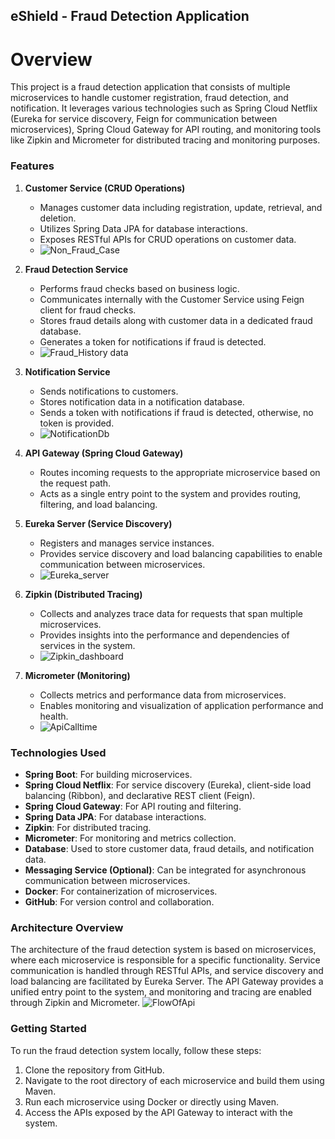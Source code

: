 ## eShield - Fraud Detection Application

# Overview
This project is a fraud detection application that consists of multiple microservices to handle customer registration, fraud detection, and notification. It leverages various technologies such as Spring Cloud Netflix (Eureka for service discovery, Feign for communication between microservices), Spring Cloud Gateway for API routing, and monitoring tools like Zipkin and Micrometer for distributed tracing and monitoring purposes.

### Features

1. **Customer Service (CRUD Operations)**
   - Manages customer data including registration, update, retrieval, and deletion.
   - Utilizes Spring Data JPA for database interactions.
   - Exposes RESTful APIs for CRUD operations on customer data.
   - ![Non_Fraud_Case](https://github.com/anunoy10maji/eShield---Fraud-Detection-Application/assets/86963404/b5367b0e-7df0-4ba4-9dab-b2d421e56ee6)

2. **Fraud Detection Service**
   - Performs fraud checks based on business logic.
   - Communicates internally with the Customer Service using Feign client for fraud checks.
   - Stores fraud details along with customer data in a dedicated fraud database.
   - Generates a token for notifications if fraud is detected.
   - ![Fraud_History data](https://github.com/anunoy10maji/eShield---Fraud-Detection-Application/assets/86963404/e3f2cedb-daf9-4cfe-82a5-13406d867811)

3. **Notification Service**
   - Sends notifications to customers.
   - Stores notification data in a notification database.
   - Sends a token with notifications if fraud is detected, otherwise, no token is provided.
   - ![NotificationDb](https://github.com/anunoy10maji/eShield---Fraud-Detection-Application/assets/86963404/49012124-a7d5-4d00-aabb-edb5c5bef2a7)

4. **API Gateway (Spring Cloud Gateway)**
   - Routes incoming requests to the appropriate microservice based on the request path.
   - Acts as a single entry point to the system and provides routing, filtering, and load balancing.

5. **Eureka Server (Service Discovery)**
   - Registers and manages service instances.
   - Provides service discovery and load balancing capabilities to enable communication between microservices.
   -  ![Eureka_server](https://github.com/anunoy10maji/eShield---Fraud-Detection-Application/assets/86963404/f0558cfc-adcb-431f-ae4a-8a2a525a9e21)

6. **Zipkin (Distributed Tracing)**
   - Collects and analyzes trace data for requests that span multiple microservices.
   - Provides insights into the performance and dependencies of services in the system.
   - ![Zipkin_dashboard](https://github.com/anunoy10maji/eShield---Fraud-Detection-Application/assets/86963404/25682e3a-1bff-4fe0-b479-d503c3dd0ffa)

7. **Micrometer (Monitoring)**
   - Collects metrics and performance data from microservices.
   - Enables monitoring and visualization of application performance and health.
   - ![ApiCalltime](https://github.com/anunoy10maji/eShield---Fraud-Detection-Application/assets/86963404/49feddec-a23f-466d-87c9-1434b401dfc7)

### Technologies Used

- **Spring Boot**: For building microservices.
- **Spring Cloud Netflix**: For service discovery (Eureka), client-side load balancing (Ribbon), and declarative REST client (Feign).
- **Spring Cloud Gateway**: For API routing and filtering.
- **Spring Data JPA**: For database interactions.
- **Zipkin**: For distributed tracing.
- **Micrometer**: For monitoring and metrics collection.
- **Database**: Used to store customer data, fraud details, and notification data.
- **Messaging Service (Optional)**: Can be integrated for asynchronous communication between microservices.
- **Docker**: For containerization of microservices.
- **GitHub**: For version control and collaboration.

### Architecture Overview

The architecture of the fraud detection system is based on microservices, where each microservice is responsible for a specific functionality. Service communication is handled through RESTful APIs, and service discovery and load balancing are facilitated by Eureka Server. The API Gateway provides a unified entry point to the system, and monitoring and tracing are enabled through Zipkin and Micrometer.
![FlowOfApi](https://github.com/anunoy10maji/eShield---Fraud-Detection-Application/assets/86963404/21190556-61d7-4bd3-8d50-7a79cc6781e4)


### Getting Started

To run the fraud detection system locally, follow these steps:

1. Clone the repository from GitHub.
2. Navigate to the root directory of each microservice and build them using Maven.
3. Run each microservice using Docker or directly using Maven.
4. Access the APIs exposed by the API Gateway to interact with the system.


